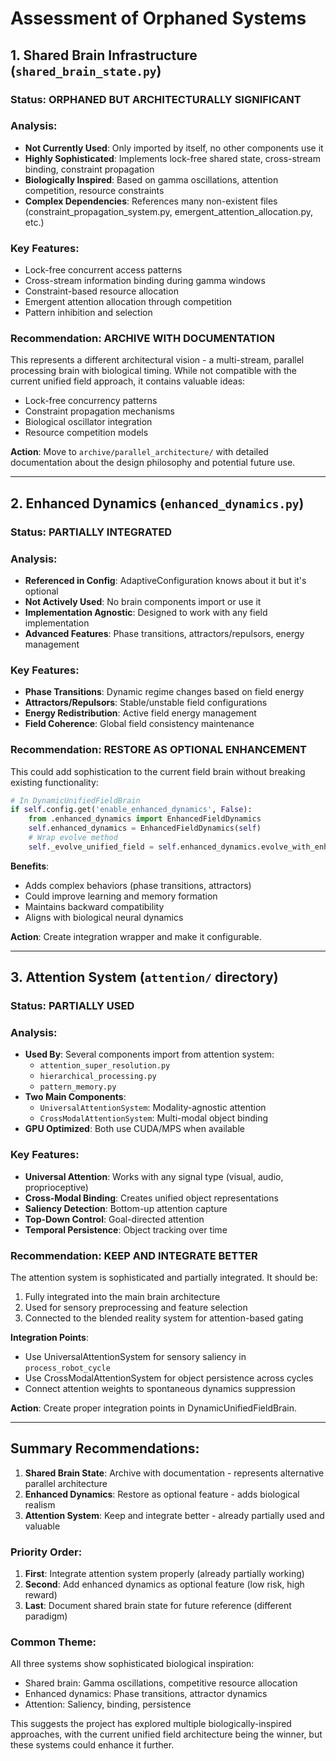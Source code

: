 # Assessment of Orphaned Systems

## 1. Shared Brain Infrastructure (`shared_brain_state.py`)

### Status: **ORPHANED BUT ARCHITECTURALLY SIGNIFICANT**

### Analysis:
- **Not Currently Used**: Only imported by itself, no other components use it
- **Highly Sophisticated**: Implements lock-free shared state, cross-stream binding, constraint propagation
- **Biologically Inspired**: Based on gamma oscillations, attention competition, resource constraints
- **Complex Dependencies**: References many non-existent files (constraint_propagation_system.py, emergent_attention_allocation.py, etc.)

### Key Features:
- Lock-free concurrent access patterns
- Cross-stream information binding during gamma windows
- Constraint-based resource allocation
- Emergent attention allocation through competition
- Pattern inhibition and selection

### Recommendation: **ARCHIVE WITH DOCUMENTATION**
This represents a different architectural vision - a multi-stream, parallel processing brain with biological timing. While not compatible with the current unified field approach, it contains valuable ideas:
- Lock-free concurrency patterns
- Constraint propagation mechanisms
- Biological oscillator integration
- Resource competition models

**Action**: Move to `archive/parallel_architecture/` with detailed documentation about the design philosophy and potential future use.

---

## 2. Enhanced Dynamics (`enhanced_dynamics.py`)

### Status: **PARTIALLY INTEGRATED**

### Analysis:
- **Referenced in Config**: AdaptiveConfiguration knows about it but it's optional
- **Not Actively Used**: No brain components import or use it
- **Implementation Agnostic**: Designed to work with any field implementation
- **Advanced Features**: Phase transitions, attractors/repulsors, energy management

### Key Features:
- **Phase Transitions**: Dynamic regime changes based on field energy
- **Attractors/Repulsors**: Stable/unstable field configurations  
- **Energy Redistribution**: Active field energy management
- **Field Coherence**: Global field consistency maintenance

### Recommendation: **RESTORE AS OPTIONAL ENHANCEMENT**
This could add sophistication to the current field brain without breaking existing functionality:

```python
# In DynamicUnifiedFieldBrain
if self.config.get('enable_enhanced_dynamics', False):
    from .enhanced_dynamics import EnhancedFieldDynamics
    self.enhanced_dynamics = EnhancedFieldDynamics(self)
    # Wrap evolve method
    self._evolve_unified_field = self.enhanced_dynamics.evolve_with_enhancements
```

**Benefits**:
- Adds complex behaviors (phase transitions, attractors)
- Could improve learning and memory formation
- Maintains backward compatibility
- Aligns with biological neural dynamics

**Action**: Create integration wrapper and make it configurable.

---

## 3. Attention System (`attention/` directory)

### Status: **PARTIALLY USED**

### Analysis:
- **Used By**: Several components import from attention system:
  - `attention_super_resolution.py` 
  - `hierarchical_processing.py`
  - `pattern_memory.py`
- **Two Main Components**:
  - `UniversalAttentionSystem`: Modality-agnostic attention
  - `CrossModalAttentionSystem`: Multi-modal object binding
- **GPU Optimized**: Both use CUDA/MPS when available

### Key Features:
- **Universal Attention**: Works with any signal type (visual, audio, proprioceptive)
- **Cross-Modal Binding**: Creates unified object representations
- **Saliency Detection**: Bottom-up attention capture
- **Top-Down Control**: Goal-directed attention
- **Temporal Persistence**: Object tracking over time

### Recommendation: **KEEP AND INTEGRATE BETTER**
The attention system is sophisticated and partially integrated. It should be:
1. Fully integrated into the main brain architecture
2. Used for sensory preprocessing and feature selection
3. Connected to the blended reality system for attention-based gating

**Integration Points**:
- Use UniversalAttentionSystem for sensory saliency in `process_robot_cycle`
- Use CrossModalAttentionSystem for object persistence across cycles
- Connect attention weights to spontaneous dynamics suppression

**Action**: Create proper integration points in DynamicUnifiedFieldBrain.

---

## Summary Recommendations:

1. **Shared Brain State**: Archive with documentation - represents alternative parallel architecture
2. **Enhanced Dynamics**: Restore as optional feature - adds biological realism
3. **Attention System**: Keep and integrate better - already partially used and valuable

### Priority Order:
1. **First**: Integrate attention system properly (already partially working)
2. **Second**: Add enhanced dynamics as optional feature (low risk, high reward)
3. **Last**: Document shared brain state for future reference (different paradigm)

### Common Theme:
All three systems show sophisticated biological inspiration:
- Shared brain: Gamma oscillations, competitive resource allocation
- Enhanced dynamics: Phase transitions, attractor dynamics
- Attention: Saliency, binding, persistence

This suggests the project has explored multiple biologically-inspired approaches, with the current unified field architecture being the winner, but these systems could enhance it further.